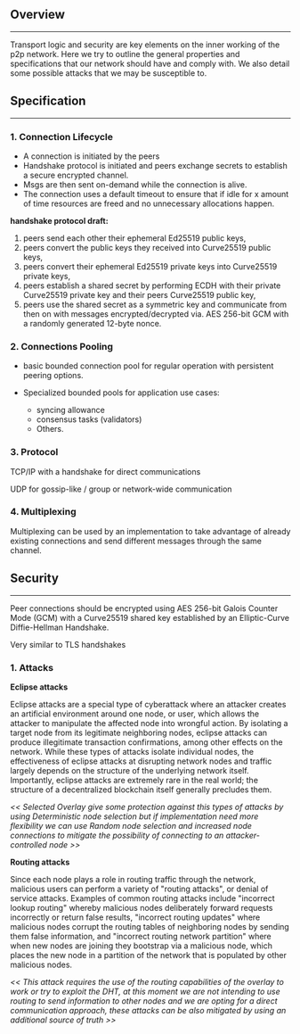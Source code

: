 ## Overview
----

Transport logic and security are key elements on the inner working of the p2p network. Here we try to outline the general properties and specifications that our network should have and comply with. We also detail some possible attacks that we may be susceptible to. 


## Specification
----

### 1. Connection Lifecycle

* A connection is initiated by the peers
* Handshake protocol is initiated and peers exchange secrets to establish a secure encrypted channel.
* Msgs are then sent on-demand while the connection is alive.
* The connection uses a default timeout to ensure that if idle for x amount of time resources are freed and no unnecessary allocations happen.

**handshake protocol draft:**

1. peers send each other their ephemeral Ed25519 public keys,
2. peers convert the public keys they received into Curve25519 public keys,
3. peers convert their ephemeral Ed25519 private keys into Curve25519 private keys,
4. peers establish a shared secret by performing ECDH with their private Curve25519 private key and their peers Curve25519 public key,
5. peers use the shared secret as a symmetric key and communicate from then on with messages encrypted/decrypted via. AES 256-bit GCM with a randomly generated 12-byte nonce.


### 2. Connections Pooling

* basic bounded connection pool for regular operation with persistent peering options.

* Specialized bounded pools for application use cases:
   * syncing allowance
   * consensus tasks (validators)
   * Others.

### 3. Protocol

TCP/IP with a handshake for direct communications

UDP for gossip-like / group or network-wide communication

### 4. Multiplexing
Multiplexing can be used by an implementation to take advantage of already existing connections and send different messages through the same channel. 

## Security
----
Peer connections should be encrypted using AES 256-bit Galois Counter Mode (GCM) with a Curve25519 shared key established by an Elliptic-Curve Diffie-Hellman Handshake.

Very similar to TLS handshakes

### 1. Attacks

**Eclipse attacks**

Eclipse attacks are a special type of cyberattack where an attacker creates an artificial environment around one node, or user, which allows the attacker to manipulate the affected node into wrongful action. By isolating a target node from its legitimate neighboring nodes, eclipse attacks can produce illegitimate transaction confirmations, among other effects on the network. While these types of attacks isolate individual nodes, the effectiveness of eclipse attacks at disrupting network nodes and traffic largely depends on the structure of the underlying network itself. Importantly, eclipse attacks are extremely rare in the real world; the structure of a decentralized blockchain itself generally precludes them.

_<< Selected Overlay give some protection against this types of attacks by using Deterministic node selection but if implementation need more flexibility we can use Random node selection and increased node connections to mitigate the possibility of connecting to an attacker-controlled node >>_

**Routing attacks**

Since each node plays a role in routing traffic through the network, malicious users can perform a variety of "routing attacks", or denial of service attacks. Examples of common routing attacks include "incorrect lookup routing" whereby malicious nodes deliberately forward requests incorrectly or return false results, "incorrect routing updates" where malicious nodes corrupt the routing tables of neighboring nodes by sending them false information, and "incorrect routing network partition" where when new nodes are joining they bootstrap via a malicious node, which places the new node in a partition of the network that is populated by other malicious nodes.

_<< This attack requires the use of the routing capabilities of the overlay to work or try to exploit the DHT, at this moment we are not intending to use routing to send information to other nodes and we are opting for a direct communication approach, these attacks can be also mitigated by using an additional source of truth >>_